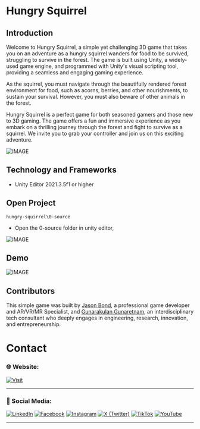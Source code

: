 # Hungry Squirrel

## Introduction

Welcome to  Hungry Squirrel, a simple yet challenging 3D game that takes you on an adventure as a hungry squirrel wanders for food to be survived, struggling to survive in the forest. The game is built using Unity, a widely-used game engine, and programmed with Unity's visual scripting tool, providing a seamless and engaging gaming experience.

As the squirrel, you must navigate through the beautifully rendered forest environment for food, such as acorns, berries, and other nourishments, to sustain your survival. However, you must also beware of other animals in the forest.

Hungry Squirrel is a perfect game for both seasoned gamers and those new to 3D gaming. The game offers a fun and immersive experience as you embark on a thrilling journey through the forest and fight to survive as a squirrel. We invite you to grab your controller and join us on this exciting adventure.


![IMAGE](github-readme-contents/banner-image.jpg)


## Technology and Frameworks

- Unity Editor 2021.3.5f1 or higher

## Open Project

```
hungry-squirrel\0-source

```

- Open the 0-source folder in unity editor,

![IMAGE](github-readme-contents/open-project.jpg)

## Demo

![IMAGE](github-readme-contents/demo.gif)

## Contributors

This simple game was built by [Jason Bond](https://www.linkedin.com/in/jasonrtbond/), a professional game developer and AR/VR/MR Specialist, and [Gunarakulan Gunaretnam](https://www.linkedin.com/in/gunarakulangunaretnam/), an interdisciplinary tech consultant who deeply engages in engineering, research, innovation, and entrepreneurship.


# Contact

### 🌐 Website:
[![Visit](https://img.shields.io/badge/Visit%3A%20www.mpowerr.com-%23007ACC?style=flat&logo=google-chrome&logoColor=white&labelWidth=200)](https://www.mpowerr.com)

---

### 📱 Social Media:

[![LinkedIn](https://img.shields.io/badge/LinkedIn-%230077B5?style=for-the-badge&logo=linkedin&logoColor=white)](https://www.linkedin.com/company/mpowerr-info)
[![Facebook](https://img.shields.io/badge/Facebook-%231877F2?style=for-the-badge&logo=facebook&logoColor=white)](https://www.facebook.com/mpowerr.info)
[![Instagram](https://img.shields.io/badge/Instagram-%23E4405F?style=for-the-badge&logo=instagram&logoColor=white)](https://www.instagram.com/mpowerr.info)
[![X (Twitter)](https://img.shields.io/badge/X-%231DA1F2?style=for-the-badge&logo=x&logoColor=white)](https://x.com/MpowerrInfo)
[![TikTok](https://img.shields.io/badge/TikTok-%23000000?style=for-the-badge&logo=tiktok&logoColor=white)](https://www.tiktok.com/@mpowerr.info)
[![YouTube](https://img.shields.io/badge/YouTube-%23FF0000?style=for-the-badge&logo=youtube&logoColor=white)](https://www.youtube.com/@mpowerrinfo)

---
